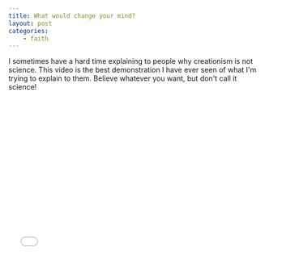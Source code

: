 ```yaml
---
title: What would change your mind?
layout: post
categories:
    - faith
---
```

I sometimes have a hard time explaining to people why creationism is not science. 
This video is the best demonstration I have ever seen of what I'm trying to explain to them.
Believe whatever you want, but don't call it science!
<iframe width="560" height="315" src="//www.youtube.com/embed/6j8Babr_n4w?rel=0" frameborder="0" allowfullscreen></iframe>

